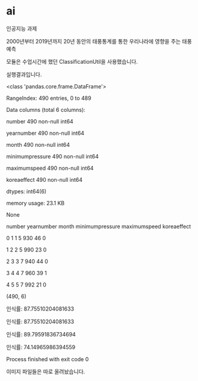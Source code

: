# ai
인공지능 과제

2000년부터 2019년까지 20년 동안의 태풍통계를 통한 우리나라에 영향을 주는 태풍예측

모듈은 수업시간에 했던 ClassificationUtil을 사용했습니다.


실행결과입니다.

<class 'pandas.core.frame.DataFrame'>

RangeIndex: 490 entries, 0 to 489

Data columns (total 6 columns):

number             490 non-null int64

yearnumber         490 non-null int64

month              490 non-null int64

minimumpressure    490 non-null int64

maximumspeed       490 non-null int64

koreaeffect        490 non-null int64

dtypes: int64(6)

memory usage: 23.1 KB

None

   number  yearnumber  month  minimumpressure  maximumspeed  koreaeffect
   
0       1           1      5              930            46            0

1       2           2      5              990            23            0

2       3           3      7              940            44            0

3       4           4      7              960            39            1

4       5           5      7              992            21            0

(490, 6)

인식률: 87.75510204081633

인식률: 87.75510204081633

인식률: 89.79591836734694

인식률: 74.14965986394559

Process finished with exit code 0

이미지 파일들은 따로 올려놨습니다.
